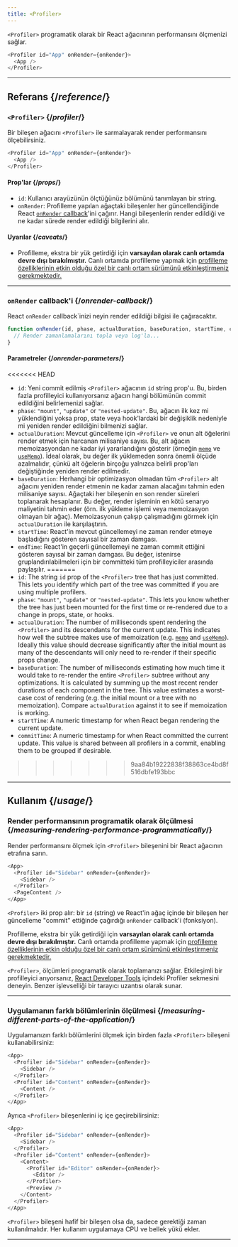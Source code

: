 ```yaml
---
title: <Profiler>
---
```


<Intro>

`<Profiler>` programatik olarak bir React ağacınının performansını ölçmenizi sağlar.

```js
<Profiler id="App" onRender={onRender}>
  <App />
</Profiler>
```

</Intro>

<InlineToc />

---

## Referans {/*reference*/}

### `<Profiler>` {/*profiler*/}

Bir bileşen ağacını `<Profiler>` ile sarmalayarak render performansını ölçebilirsiniz.

```js
<Profiler id="App" onRender={onRender}>
  <App />
</Profiler>
```

#### Prop'lar {/*props*/}

* `id`: Kullanıcı arayüzünün ölçtüğünüz bölümünü tanımlayan bir string.
* `onRender`: Profilleme yapılan ağaçtaki bileşenler her güncellendiğinde React [`onRender` callback](#onrender-callback)'ini çağırır. Hangi bileşenlerin render edildiği ve ne kadar sürede render edildiği bilgilerini alır.

#### Uyarılar {/*caveats*/}

* Profilleme, ekstra bir yük getirdiği için **varsayılan olarak canlı ortamda devre dışı bırakılmıştır.** Canlı ortamda profilleme yapmak için [profilleme özelliklerinin etkin olduğu özel bir canlı ortam sürümünü etkinleştirmeniz gerekmektedir.](https://fb.me/react-profiling)

---

### `onRender` callback'i {/*onrender-callback*/}

React `onRender` callback`inizi neyin render edildiği bilgisi ile çağıracaktır.

```js
function onRender(id, phase, actualDuration, baseDuration, startTime, commitTime) {
  // Render zamanlamalarını topla veya log'la...
}
```

#### Parametreler {/*onrender-parameters*/}

<<<<<<< HEAD
* `id`: Yeni commit edilmiş `<Profiler>` ağacının `id` string prop'u. Bu, birden fazla profilleyici kullanıyorsanız ağacın hangi bölümünün commit edildiğini belirlemenizi sağlar.
* `phase`: `"mount"`, `"update"` or `"nested-update"`. Bu, ağacın ilk kez mi yüklendiğini yoksa prop, state veya hook'lardaki bir değişiklik nedeniyle mi yeniden render edildiğini bilmenizi sağlar.
* `actualDuration`: Mevcut güncelleme için `<Profiler>` ve onun alt öğelerini render etmek için harcanan milisaniye sayısı. Bu, alt ağacın memoizasyondan ne kadar iyi yararlandığını gösterir (örneğin [`memo`](/reference/react/memo) ve [`useMemo`](/reference/react/useMemo)). İdeal olarak, bu değer ilk yüklemeden sonra önemli ölçüde azalmalıdır, çünkü alt öğelerin birçoğu yalnızca belirli prop'ları değiştiğinde yeniden render edilmedir.
* `baseDuration`: Herhangi bir optimizasyon olmadan tüm `<Profiler>` alt ağacını yeniden render etmenin ne kadar zaman alacağını tahmin eden milisaniye sayısı. Ağaçtaki her bileşenin en son render süreleri toplanarak hesaplanır. Bu değer, render işleminin en kötü senaryo maliyetini tahmin eder (örn. ilk yükleme işlemi veya memoizasyon olmayan bir ağaç). Memoizasyonun çalışıp çalışmadığını görmek için `actualDuration` ile karşılaştırın.
* `startTime`: React'in mevcut güncellemeyi ne zaman render etmeye başladığını gösteren sayısal bir zaman damgası.
* `endTime`: React'in geçerli güncellemeyi ne zaman commit ettiğini gösteren sayısal bir zaman damgası. Bu değer, istenirse gruplandırılabilmeleri için bir committeki tüm profilleyiciler arasında paylaşılır.
=======
* `id`: The string `id` prop of the `<Profiler>` tree that has just committed. This lets you identify which part of the tree was committed if you are using multiple profilers.
* `phase`: `"mount"`, `"update"` or `"nested-update"`. This lets you know whether the tree has just been mounted for the first time or re-rendered due to a change in props, state, or hooks.
* `actualDuration`: The number of milliseconds spent rendering the `<Profiler>` and its descendants for the current update. This indicates how well the subtree makes use of memoization (e.g. [`memo`](/reference/react/memo) and [`useMemo`](/reference/react/useMemo)). Ideally this value should decrease significantly after the initial mount as many of the descendants will only need to re-render if their specific props change.
* `baseDuration`: The number of milliseconds estimating how much time it would take to re-render the entire `<Profiler>` subtree without any optimizations. It is calculated by summing up the most recent render durations of each component in the tree. This value estimates a worst-case cost of rendering (e.g. the initial mount or a tree with no memoization). Compare `actualDuration` against it to see if memoization is working.
* `startTime`: A numeric timestamp for when React began rendering the current update.
* `commitTime`: A numeric timestamp for when React committed the current update. This value is shared between all profilers in a commit, enabling them to be grouped if desirable.
>>>>>>> 9aa84b19222838f38863ce4bd8f516dbfe193bbc

---

## Kullanım {/*usage*/}

### Render performansının programatik olarak ölçülmesi {/*measuring-rendering-performance-programmatically*/}

Render performansını ölçmek için `<Profiler>` bileşenini bir React ağacının etrafına sarın.

```js {2,4}
<App>
  <Profiler id="Sidebar" onRender={onRender}>
    <Sidebar />
  </Profiler>
  <PageContent />
</App>
```

`<Profiler>` iki prop alır: bir `id` (string) ve React'in ağaç içinde bir bileşen her güncelleme "commit" ettiğinde çağırdığı `onRender` callback'i (fonksiyon). 

<Pitfall>

Profilleme, ekstra bir yük getirdiği için **varsayılan olarak canlı ortamda devre dışı bırakılmıştır.** Canlı ortamda profilleme yapmak için [profilleme özelliklerinin etkin olduğu özel bir canlı ortam sürümünü etkinleştirmeniz gerekmektedir.](https://fb.me/react-profiling)

</Pitfall>

<Note>

`<Profiler>`, ölçümleri programatik olarak toplamanızı sağlar. Etkileşimli bir profilleyici arıyorsanız, [React Developer Tools](/learn/react-developer-tools) içindeki Profiler sekmesini deneyin. Benzer işlevselliği bir tarayıcı uzantısı olarak sunar.

</Note>

---

### Uygulamanın farklı bölümlerinin ölçülmesi {/*measuring-different-parts-of-the-application*/}

Uygulamanızın farklı bölümlerini ölçmek için birden fazla `<Profiler>` bileşeni kullanabilirsiniz:

```js {5,7}
<App>
  <Profiler id="Sidebar" onRender={onRender}>
    <Sidebar />
  </Profiler>
  <Profiler id="Content" onRender={onRender}>
    <Content />
  </Profiler>
</App>
```

Ayrıca `<Profiler>` bileşenlerini iç içe geçirebilirsiniz:

```js {5,7,9,12}
<App>
  <Profiler id="Sidebar" onRender={onRender}>
    <Sidebar />
  </Profiler>
  <Profiler id="Content" onRender={onRender}>
    <Content>
      <Profiler id="Editor" onRender={onRender}>
        <Editor />
      </Profiler>
      <Preview />
    </Content>
  </Profiler>
</App>
```

`<Profiler>` bileşeni hafif bir bileşen olsa da, sadece gerektiği zaman kullanılmalıdır. Her kullanım uygulamaya CPU ve bellek yükü ekler.

---

